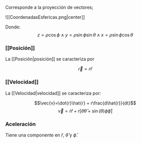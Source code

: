 
Corresponde a la proyección de vectores; 

![[CoordenadasEsfericas.png|center]]

Donde: 
$$z =\rho\cos\phi\;\land\;y=\rho\sin\phi\sin\theta\;\land\;x=\rho\sin\phi\cos\theta$$

### [[Posición]] 

La [[Posición|posición]] se caracteriza por 

$$\vec{r} = r\hat{r}$$ 
### [[Velocidad]] 

La [[Velocidad|velocidad]] se caracteriza por: 

$$\vec{v}=\dot{r}\hat{r} + r\frac{d\hat{r}}{dt}$$ $$\vec{v} = \dot{r}\hat{r} + r[\dot{\theta}\hat{\theta}+\sin(\theta)\dot{\phi}\hat{\phi}]$$ 
### Aceleración 

Tiene una componente en $\hat{r}$, $\hat{\theta}$ y $\hat{\phi}$. 